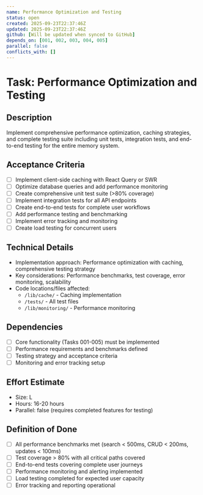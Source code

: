 ```yaml
---
name: Performance Optimization and Testing
status: open
created: 2025-09-23T22:37:46Z
updated: 2025-09-23T22:37:46Z
github: [Will be updated when synced to GitHub]
depends_on: [001, 002, 003, 004, 005]
parallel: false
conflicts_with: []
---
```


# Task: Performance Optimization and Testing

## Description
Implement comprehensive performance optimization, caching strategies, and complete testing suite including unit tests, integration tests, and end-to-end testing for the entire memory system.

## Acceptance Criteria
- [ ] Implement client-side caching with React Query or SWR
- [ ] Optimize database queries and add performance monitoring
- [ ] Create comprehensive unit test suite (>80% coverage)
- [ ] Implement integration tests for all API endpoints
- [ ] Create end-to-end tests for complete user workflows
- [ ] Add performance testing and benchmarking
- [ ] Implement error tracking and monitoring
- [ ] Create load testing for concurrent users

## Technical Details
- Implementation approach: Performance optimization with caching, comprehensive testing strategy
- Key considerations: Performance benchmarks, test coverage, error monitoring, scalability
- Code locations/files affected:
  - `/lib/cache/` - Caching implementation
  - `/tests/` - All test files
  - `/lib/monitoring/` - Performance monitoring

## Dependencies
- [ ] Core functionality (Tasks 001-005) must be implemented
- [ ] Performance requirements and benchmarks defined
- [ ] Testing strategy and acceptance criteria
- [ ] Monitoring and error tracking setup

## Effort Estimate
- Size: L
- Hours: 16-20 hours
- Parallel: false (requires completed features for testing)

## Definition of Done
- [ ] All performance benchmarks met (search < 500ms, CRUD < 200ms, updates < 100ms)
- [ ] Test coverage > 80% with all critical paths covered
- [ ] End-to-end tests covering complete user journeys
- [ ] Performance monitoring and alerting implemented
- [ ] Load testing completed for expected user capacity
- [ ] Error tracking and reporting operational